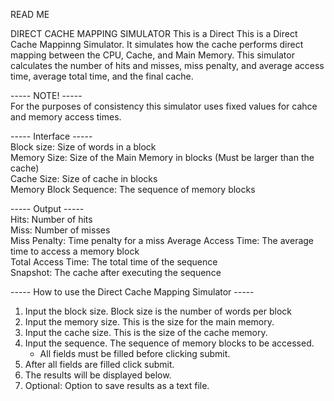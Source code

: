 READ ME 

DIRECT CACHE MAPPING SIMULATOR 
This is a Direct This is a Direct Cache Mappinng Simulator. It simulates how the cache performs
direct mapping between the CPU, Cache, and Main Memory. This simulator calculates the number of
hits and misses, miss penalty, and average access time, average total time, and the final cache.

----- NOTE! -----  
For the purposes of consistency this simulator uses fixed values for cahce and memory access times.

----- Interface -----  
Block size:   Size of words in a block  
Memory Size:   Size of the Main Memory in blocks (Must be larger than the cache)  
Cache Size:   Size of cache in blocks  
Memory Block Sequence: The sequence of memory blocks

----- Output -----  
Hits: Number of hits  
Miss: Number of misses  
Miss Penalty: Time penalty for a miss
Average Access Time: The average time to access a memory block  
Total Access Time: The total time of the sequence  
Snapshot: The cache after executing the sequence  
  
----- How to use the Direct Cache Mapping Simulator -----  
1. Input the block size. Block size is the number of words per block  
2. Input the memory size. This is the size for the main memory.  
3. Input the cache size. This is the size of the cache memory.  
4. Input the sequence. The sequence of memory blocks to be accessed.  
   - All fields must be filled before clicking submit.  
6. After all fields are filled click submit.  
7. The results will be displayed below.  
8. Optional: Option to save results as a text file.  
